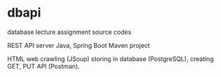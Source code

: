 # dbapi
database lecture assignment source codes

REST API server
Java, Spring Boot Maven project

HTML web crawling (JSoup)
storing in database (PostgreSQL),
creating GET, PUT API (Postman).
